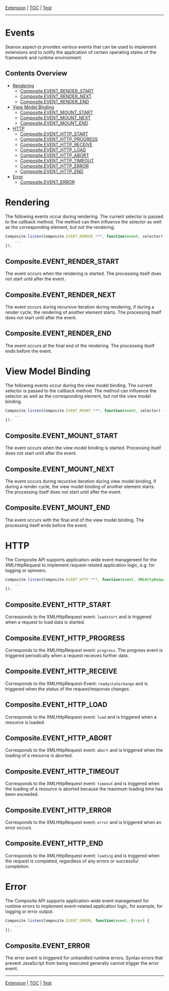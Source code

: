 [Extension](extension.md) | [TOC](README.md#events) | [Test](test.md)
- - -

# Events

Seanox aspect-js provides various events that can be used to implement
extensions and to notify the application of certain operating states of the
framework and runtime environment.


## Contents Overview

* [Rendering](#rendering)
  * [Composite.EVENT_RENDER_START](#compositeevent_render_start)
  * [Composite.EVENT_RENDER_NEXT](#compositeevent_render_next)
  * [Composite.EVENT_RENDER_END](#compositeevent_render_end)
* [View Model Binding](#view-model-binding)
  * [Composite.EVENT_MOUNT_START](#compositeevent_mount_start)
  * [Composite.EVENT_MOUNT_NEXT](#compositeevent_mount_next)
  * [Composite.EVENT_MOUNT_END](#compositeevent_mount_end)
* [HTTP](#http)
  * [Composite.EVENT_HTTP_START](#compositeevent_http_start)
  * [Composite.EVENT_HTTP_PROGRESS](#compositeevent_http_progress)
  * [Composite.EVENT_HTTP_RECEIVE](#compositeevent_http_receive)
  * [Composite.EVENT_HTTP_LOAD](#compositeevent_http_load)
  * [Composite.EVENT_HTTP_ABORT](#compositeevent_http_abort)
  * [Composite.EVENT_HTTP_TIMEOUT](#compositeevent_http_timeout)
  * [Composite.EVENT_HTTP_ERROR](#compositeevent_http_error)
  * [Composite.EVENT_HTTP_END](#compositeevent_http_end)
* [Error](#error)
  * [Composite.EVENT_ERROR](#compositeevent_error)


# Rendering

The following events occur during rendering. The current selector is passed to
the callback method. The method can then influence the selector as well as the
corresponding element, but not the rendering.

```javascript
Composite.listen(Composite.EVENT_RENDER_***, function(event, selector) {
    ...
});
```


## Composite.EVENT_RENDER_START

The event occurs when the rendering is started. The processing itself does not
start until after the event.


## Composite.EVENT_RENDER_NEXT

The event occurs during recursive iteration during rendering, if during a render
cycle, the rendering of another element starts. The processing itself does not
start until after the event.


## Composite.EVENT_RENDER_END

The event occurs at the final end of the rendering. The processing itself ends
before the event.


# View Model Binding

The following events occur during the view model binding. The current selector
is passed to the callback method. The method can influence the selector as well
as the corresponding element, but not the view model binding.

```javascript
Composite.listen(Composite.EVENT_MOUNT_***, function(event, selector) {
    ...
});
```


## Composite.EVENT_MOUNT_START

The event occurs when the view model binding is started. Processing itself
does not start until after the event.


## Composite.EVENT_MOUNT_NEXT

The event occurs during recursive iteration during view model binding, if during
a render cycle, the view model binding of another element starts. The processing
itself does not start until after the event.


## Composite.EVENT_MOUNT_END

The event occurs with the final end of the view model binding. The processing
itself ends before the event.


# HTTP

The Composite API supports application-wide event management for the
XMLHttpRequest to implement request-related application logic, e.g. for logging
or spinners. 

```javascript
Composite.listen(Composite.EVENT_HTTP_***, function(event, XMLHttpRequest) {
    ...
});
```


## Composite.EVENT_HTTP_START

Corresponds to the XMLHttpRequest event: `loadstart` and is triggered when a
request to load data is started.


## Composite.EVENT_HTTP_PROGRESS

Corresponds to the XMLHttpRequest event: `progress`. The progress event is
triggered periodically when a request receives further data.


## Composite.EVENT_HTTP_RECEIVE

Corresponds to the XMLHttpRequest-Event: `readystatechange` and is triggered
when the status of the request/response changes.


## Composite.EVENT_HTTP_LOAD

Corresponds to the XMLHttpRequest event: `load` and is triggered when a resource
is loaded.


## Composite.EVENT_HTTP_ABORT

Corresponds to the XMLHttpRequest event: `abort` and is triggered when the
loading of a resource is aborted.


## Composite.EVENT_HTTP_TIMEOUT

Corresponds to the XMLHttpRequest event: `timeout` and is triggered when the
loading of a resource is aborted because the maximum loading time has been
exceeded.


## Composite.EVENT_HTTP_ERROR

Corresponds to the XMLHttpRequest event: `error` and is triggered when an error
occurs.


## Composite.EVENT_HTTP_END

Corresponds to the XMLHttpRequest event: `loading` and is triggered when the
request is completed, regardless of any errors or successful completion.


# Error

The Composite API supports application-wide event management for runtime errors
to implement event-related application logic, for example, for logging or error
output. 

```javascript
Composite.listen(Composite.EVENT_ERROR, function(event, Error) {
    ...
});
```


## Composite.EVENT_ERROR

The error event is triggered for unhandled runtime errors. Syntax errors that
prevent JavaScript from being executed generally cannot trigger the error event.


- - -
[Extension](extension.md) | [TOC](README.md#events) | [Test](test.md)
